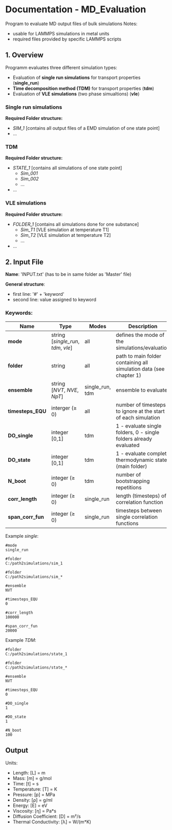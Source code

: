 
# Documentation - MD_Evaluation

Program to evaluate MD output files of bulk simulations
Notes:
- usable for LAMMPS simulations in metal units
- required files provided by specific LAMMPS scripts

## 1. Overview

Programm evaluates three different simulation types:
- Evaluation of **single run simulations** for transport properties (**single_run**)
- **Time decomposition method (TDM)** for transport properties (**tdm**)
- Evaluation of **VLE simulations** (two phase simualtions) (**vle**)

### Single run simulations

**Required Folder structure:**
- *SIM_1* [contains all output files of a EMD simulation of one state point]
- ...

### TDM

**Required Folder structure:**
- *STATE_1* [contains all simulations of one state point]
  - *Sim_001*
  - *Sim_002*
  - ...
- ...

### VLE simulations

**Required Folder structure:**
- *FOLDER_1* [contains all simulations done for one substance]
  - *Sim_T1* [VLE simulation at temperature T1]
  - *Sim_T2* [VLE simulation at temperature T2]
  - ...
- ...

## 2. Input File

**Name**: 'INPUT.txt' (has to be in same folder as 'Master' file)

**General structure**:
  - first line: '#' + 'keyword'
  - second line: value assigned to keyword

### Keywords:

| Name              | Type                              | Modes           | Description |
| ----------------- | --------------------------------- | --------------- | ----------- |
| **mode**          | string [*single_run*, *tdm*, *vle*] | all             | defines the mode of the simulations/evaluation |
| **folder**        | string                            | all             | path to main folder containing all simulation data (see chapter 1) |
| **ensemble**      | string [*NVT*, *NVE*, *NpT*]        | single_run, tdm | ensemble to evaluate |
| **timesteps_EQU** | interger (≥ 0)                    | all         | number of timesteps to ignore at the start of each simulation |
| **DO_single**     | integer [0,1]                     | tdm         | 1 - evaluate single folders, 0 - single folders already evaluated |
| **DO_state**      | integer [0,1]                     | tdm         | 1 - evaluate complete thermodynamic state (main folder) |
| **N_boot**        | integer (≥ 0)                     | tdm         | number of bootstrapping repetitions |
| **corr_length**   | integer (≥ 0)                     | single_run  | length (timesteps) of correlation function |
| **span_corr_fun** | integer (≥ 0)                     | single_run  | timesteps between single correlation functions |

Example *single*:
```
#mode
single_run

#folder
C:/path2simulations/sim_1

#folder
C:/path2simulations/sim_*

#ensemble
NVT

#timesteps_EQU
0

#corr_length
100000

#span_corr_fun
20000
```

Example *TDM*:
```
#folder
C:/path2simulations/state_1

#folder
C:/path2simulations/state_*

#ensemble
NVT

#timesteps_EQU
0

#DO_single
1

#DO_state
1

#N_boot
100
```

## Output

Units:
- Length:                 [L] = m
- Mass:                   [m] = g/mol
- Time:                   [t] = s
- Temperature:            [T] = K
- Pressure:               [p] = MPa
- Density:                [ρ] = g/ml
- Energy:                 [E] = eV
- Viscosity:              [η] = Pa*s
- Diffusion Coefficient:  [D] = m²/s
- Thermal Conductivity:   [λ] = W/(m*K)
